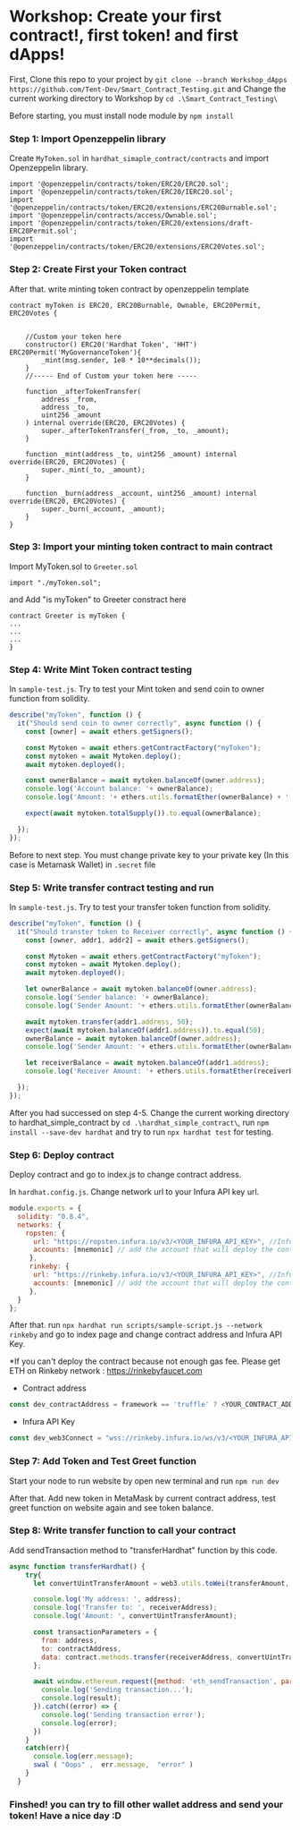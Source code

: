 # Workshop: Create your first contract!, first token! and first dApps! 

First, Clone this repo to your project by `git clone --branch Workshop_dApps https://github.com/Tent-Dev/Smart_Contract_Testing.git` and Change the current working directory to Workshop by `cd .\Smart_Contract_Testing\`


Before starting, you must install node module by `npm install`

### Step 1: Import Openzeppelin library

Create `MyToken.sol` in `hardhat_simaple_contract/contracts` and import Openzeppelin library.

```solidity
import '@openzeppelin/contracts/token/ERC20/ERC20.sol';
import '@openzeppelin/contracts/token/ERC20/IERC20.sol';
import '@openzeppelin/contracts/token/ERC20/extensions/ERC20Burnable.sol';
import '@openzeppelin/contracts/access/Ownable.sol';
import '@openzeppelin/contracts/token/ERC20/extensions/draft-ERC20Permit.sol';
import '@openzeppelin/contracts/token/ERC20/extensions/ERC20Votes.sol';
```



### Step 2: Create First your Token contract

After that. write minting token contract by openzeppelin template

```solidity
contract myToken is ERC20, ERC20Burnable, Ownable, ERC20Permit, ERC20Votes {


    //Custom your token here
    constructor() ERC20('Hardhat Token', 'HHT') ERC20Permit('MyGovernanceToken'){
        _mint(msg.sender, 1e8 * 10**decimals());
    }
    //----- End of Custom your token here -----

    function _afterTokenTransfer(
        address _from,
        address _to,
        uint256 _amount
    ) internal override(ERC20, ERC20Votes) {
        super._afterTokenTransfer(_from, _to, _amount);
    }

    function _mint(address _to, uint256 _amount) internal override(ERC20, ERC20Votes) {
        super._mint(_to, _amount);
    }

    function _burn(address _account, uint256 _amount) internal override(ERC20, ERC20Votes) {
        super._burn(_account, _amount);
    }
}
```

### Step 3: Import your minting token contract to main contract

Import MyToken.sol to `Greeter.sol`

```solidity
import "./myToken.sol";
```
and Add "is myToken" to Greeter constract here

```solidity
contract Greeter is myToken {
...
...
...
}
```

### Step 4: Write Mint Token contract testing

In `sample-test.js`. Try to test your Mint token and send coin to owner function from solidity.

```javascript
describe("myToken", function () {
  it("Should send coin to owner correctly", async function () {
    const [owner] = await ethers.getSigners();

    const Mytoken = await ethers.getContractFactory("myToken");
    const mytoken = await Mytoken.deploy();
    await mytoken.deployed();

    const ownerBalance = await mytoken.balanceOf(owner.address);
    console.log('Account balance: '+ ownerBalance);
    console.log('Amount: '+ ethers.utils.formatEther(ownerBalance) + ' Token');

    expect(await mytoken.totalSupply()).to.equal(ownerBalance);

  });
});
```

Before to next step. You must change private key to your private key (In this case is Metamask Wallet) in `.secret` file

### Step 5: Write transfer contract testing and run

In `sample-test.js`. Try to test your transfer token function from solidity.

```javascript
describe("myToken", function () {
  it("Should transter token to Receiver correctly", async function () {
    const [owner, addr1, addr2] = await ethers.getSigners();

    const Mytoken = await ethers.getContractFactory("myToken");
    const mytoken = await Mytoken.deploy();
    await mytoken.deployed();

    let ownerBalance = await mytoken.balanceOf(owner.address);
    console.log('Sender balance: '+ ownerBalance);
    console.log('Sender Amount: '+ ethers.utils.formatEther(ownerBalance) + ' Token');

    await mytoken.transfer(addr1.address, 50);
    expect(await mytoken.balanceOf(addr1.address)).to.equal(50);
    ownerBalance = await mytoken.balanceOf(owner.address);
    console.log('Sender Amount: '+ ethers.utils.formatEther(ownerBalance) + ' Token');

    let receiverBalance = await mytoken.balanceOf(addr1.address);
    console.log('Receiver Amount: '+ ethers.utils.formatEther(receiverBalance) + ' Token');

  });
});
```

After you had successed on step 4-5. Change the current working directory to hardhat_simple_contract by `cd .\hardhat_simple_contract\`, run `npm install --save-dev hardhat` and try to run `npx hardhat test` for testing.

### Step 6: Deploy contract

Deploy contract and go to index.js to change contract address.

In `hardhat.config.js`. Change network url to your Infura API key url.

```javascript
module.exports = {
  solidity: "0.8.4",
  networks: {
    ropsten: {
      url: "https://ropsten.infura.io/v3/<YOUR_INFURA_API_KEY>", //Infura url with projectId
      accounts: [mnemonic] // add the account that will deploy the contract (private key)
     },
     rinkeby: {
      url: "https://rinkeby.infura.io/v3/<YOUR_INFURA_API_KEY>", //Infura url with projectId
      accounts: [mnemonic] // add the account that will deploy the contract (private key)
     },
  }
};
```

After that. run `npx hardhat run scripts/sample-script.js --network rinkeby` and go to index page and change contract address and Infura API Key.

*If you can't deploy the contract because not enough gas fee. Please get ETH on Rinkeby network : https://rinkebyfaucet.com

- Contract address
```javascript
const dev_contractAddress = framework == 'truffle' ? <YOUR_CONTRACT_ADDRESS_WITH_TRUFFLE> : <YOUR_CONTRACT_ADDRESS_WITH_HARDHAT>;
```

- Infura API Key
```javascript
const dev_web3Connect = "wss://rinkeby.infura.io/ws/v3/<YOUR_INFURA_API_KEY_WSS>";
```

### Step 7: Add Token and Test Greet function

Start your node to run website by open new terminal and run `npm run dev`

After that. Add new token in MetaMask by current contract address, test greet function on website again and see token balance.

### Step 8: Write transfer function to call your contract

Add sendTransaction method to "transferHardhat" function by this code.

```javascript
async function transferHardhat() {
    try{
      let convertUintTransferAmount = web3.utils.toWei(transferAmount, "ether");

      console.log('My address: ', address);
      console.log('Transfer to: ', receiverAddress);
      console.log('Amount: ', convertUintTransferAmount);

      const transactionParameters = {
        from: address,
        to: contractAddress,
        data: contract.methods.transfer(receiverAddress, convertUintTransferAmount).encodeABI()
      };

      await window.ethereum.request({method: 'eth_sendTransaction', params: [transactionParameters]}).then((result) => {
        console.log('Sending transaction...');
        console.log(result);
      }).catch((error) => {
        console.log('Sending transaction error');
        console.log(error);
      })
    }
    catch(err){
      console.log(err.message);
      swal ( "Oops" ,  err.message,  "error" )
    }
  }
```

### Finshed! you can try to fill other wallet address and send your token! Have a nice day :D

